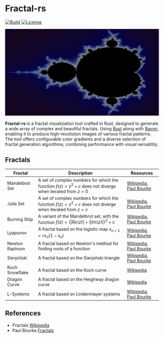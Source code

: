 # Fractal-rs

[![Build](../../actions/workflows/build.yaml/badge.svg)](../../actions/workflows/build.yaml) [![License](https://img.shields.io/badge/license-MIT-blue.svg)](LICENSE)

![Mandelbrot Set](./examples/mandelbrot.png)

**Fractal-rs** is a fractal visualization tool crafted in Rust, designed to generate a wide array of complex and beautiful fractals. Using [Rust](<https://en.wikipedia.org/wiki/Rust_(programming_language)>) along with [Rayon](https://docs.rs/rayon/latest/rayon), enabling it to produce high-resolution images of various fractal patterns. The tool offers configurable color gradients and a diverse selection of fractal generation algorithms, combining performance with visual versatility.

## Fractals

| Fractal        | Description                                                                                                  | Resources                                                                                                                 |
| -------------- | ------------------------------------------------------------------------------------------------------------ | ------------------------------------------------------------------------------------------------------------------------- |
| Mandelbrot Set | A set of complex numbers for which the function $f(z) = z^2 + c$ does not diverge when iterated from $z = 0$ | [Wikipedia](https://en.wikipedia.org/wiki/Mandelbrot_set), [Paul Bourke](https://paulbourke.net/fractals/mandelbrot)      |
| Julia Set      | A set of complex numbers for which the function $f(z) = z^2 + c$ does not diverge when iterated from $z = c$ | [Wikipedia](https://en.wikipedia.org/wiki/Julia_set), [Paul Bourke](https://paulbourke.net/fractals/juliaset)             |
| Burning Ship   | A variant of the Mandelbrot set, with the function $f(z) = (\| Re(z) \| + i \| Im(z) \| )^2 + c$             | [Wikipedia](https://en.wikipedia.org/wiki/Burning_Ship_fractal), [Paul Bourke](https://paulbourke.net/fractals/burnship)  |
| Lyapunov       | A fractal based on the logistic map $x_{n+1} = r x_n (1 - x_n)$                                              | [Wikipedia](https://en.wikipedia.org/wiki/Lyapunov_fractal), [Paul Bourke](https://paulbourke.net/fractals/lyapunov)      |
| Newton Raphson | A fractal based on Newton's method for finding roots of a function                                           | [Wikipedia](https://en.wikipedia.org/wiki/Newton_fractal), [Paul Bourke](https://paulbourke.net/fractals/newtonraphson)   |
| Sierpiński     | A fractal based on the Sierpiński triangle                                                                   | [Wikipedia](https://en.wikipedia.org/wiki/Sierpiński_triangle), [Paul Bourke](https://paulbourke.net/fractals/polyhedral) |
| Koch Snowflake | A fractal based on the Koch curve                                                                            | [Wikipedia](https://en.wikipedia.org/wiki/Koch_snowflake)                                                                 |
| Dragon Curve   | A fractal based on the Heighway dragon curve                                                                 | [Wikipedia](https://en.wikipedia.org/wiki/Dragon_curve)                                                                   |
| L-Systems      | A fractal based on Lindenmayer systems                                                                       | [Wikipedia](https://en.wikipedia.org/wiki/L-system), [Paul Bourke](https://paulbourke.net/fractals/lsys)                  |

## References

-   Fractals [Wikipedia](https://en.wikipedia.org/wiki/Fractal)
-   Paul Bourke [Fractals](https://paulbourke.net/fractals/)
